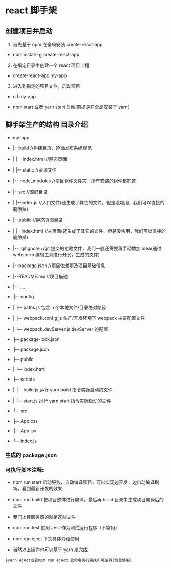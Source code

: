 # react 脚手架

## 创建项目并启动

1.  首先基于 npm 在全局安装 create-react-app

- npm install -g create-react-app

2.  在指定目录中创建一个 react 项目工程

- create-react-app my-app

3.  进入到指定的项目文件，启动项目

- cd my-app

- npm start 或者 yarn start 启动(前提是在全局安装了 yarn)

## 脚手架生产的结构 目录介绍

- my-app

- |--build //构建目录，遵循发布系统规范

- | |-- index.html //静态页面

- | |-- static //资源文件

- |-- node_modules //项目组件文件夹：所有安装的组件都在这

- |--src //源码目录

- | |--index.js //入口文件(还生成了其它的文件，但是没啥用，我们可以直接的删除掉)

- |--public //静态页面目录

- | |--index.html //主页面(还生成了其它的文件，但是没啥用，我们可以直接的删除掉)

- |-- .gitignore //git 提交的忽略文件，我们一般还需要再手动增加.idea(通过 webstorm 编辑工具进行开发，生成的文件)

- |--package.json //项目依赖项及项目基础信息

- |--README.md //项目描述

- |-- ......

- ├─ config

- | ├─ paths.js 包含 n 个本地文件/目录绝对路径

- | ├─ webpack.config.js 生产/开发环境下 webpack 主要配置文件

- | └─ webpack.devServer.js devServer 的配置

- ├─ package-lock.json

- ├─ package.json

- ├─ public

- | └─ index.html

- ├─ scripts

- | ├─ build.js 运行 yarn build 指令实际启动的文件

- | └─ start.js 运行 yarn start 指令实际启动的文件

- └─ src

- ├─ App.css

- ├─ App.jsx

- └─ index.js

### 生成的 package.json

### 可执行脚本注释:

- npm run start 启动服务，自动编译项目，可以实现边开发，边自动编译刷新，看到最新开发的效果

- npm run build 把项目整体进行编译，最后再 build 目录中生成项目编译后的文件
- 我们上传服务器的就是这些文件

- npm run test 使用 Jest 作为测试运行程序（不常用）

- npm run eject 下文具体介绍使用

- 当然以上操作也可以基于 yarn 来完成

```
$yarn eject或者npm run eject 此命令执行完成不可逆转(慎重使用)
```
